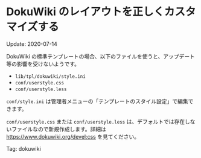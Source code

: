 DokuWiki のレイアウトを正しくカスタマイズする
=====

Update: 2020-07-14


DokuWiki の標準テンプレートの場合、以下のファイルを使うと、アップデート等の影響を受けないようです。

  - ``lib/tpl/dokuwiki/style.ini``
  - ``conf/userstyle.css``
  - ``conf/userstyle.less``

``conf/style.ini`` は管理者メニューの「テンプレートのスタイル設定」で編集できます。

``conf/userstyle.css`` または ``conf/userstyle.less`` は、デフォルトでは存在しないファイルなので新規作成します。詳細は https://www.dokuwiki.org/devel:css を見てください。

Tag: dokuwiki



